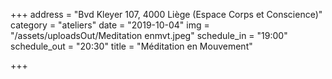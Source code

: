 +++
address = "Bvd Kleyer 107, 4000 Liège (Espace Corps et Conscience)"
category = "ateliers"
date = "2019-10-04"
img = "/assets/uploadsOut/Meditation enmvt.jpeg"
schedule_in = "19:00"
schedule_out = "20:30"
title = "Méditation en Mouvement"

+++
